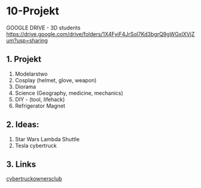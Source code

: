 # 10-Projekt

GOOGLE DRIVE - 3D students https://drive.google.com/drive/folders/1X4FyiF4JrSol7Kd3bgrQ9gWGxlXVjZum?usp=sharing

## 1. Projekt

1. Modelarstwo
2. Cosplay (helmet, glove, weapon)
3. Diorama
4. Science (Geography, medicine, mechanics)
5. DIY - (tool, lifehack)
6. Refrigerator Magnet

## 2. Ideas:

1. Star Wars Lambda Shuttle
2. Tesla cybertruck

## 3. Links

[cybertruckownersclub](https://www.cybertruckownersclub.com/)
